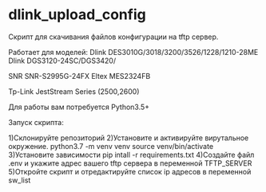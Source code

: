 # dlink_upload_config


Скрипт для скачивания файлов конфигурации на tftp сервер.

Работает для моделей:
Dlink DES3010G/3018/3200/3526/1228/1210-28ME
Dlink DGS3120-24SC/DGS3420/

SNR SNR-S2995G-24FX
Eltex MES2324FB

Tp-Link JestStream Series (2500,2600)

Для работы вам потребуется Python3.5+

Запуск скрипта:

1)Склонируйте репозиторий
2)Установите и активируйте вирутальное окружение.
  python3.7 -m venv venv
  source venv/bin/activate
3)Установите зависимости pip intall -r requirements.txt
4)Создайте файл .env и укажите адрес вашего tftp сервера в переменной TFTP_SERVER
5)Откройте скрипт и отредактируйте список ip адресов в переменной sw_list
